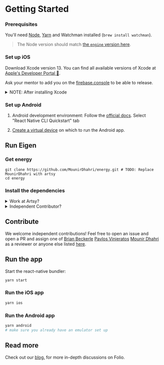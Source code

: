 # Getting Started

### Prerequisites

You'll need [Node](https://nodejs.org/en/), [Yarn](https://yarnpkg.com/en/) and Watchman installed (`brew install watchman`).

> The Node version should match [the `engine` version here](https://github.com/artsy/eigen/blob/main/package.json).

### Set up iOS

Download Xcode version 13. You can find all available versions of Xcode at [Apple's Developer Portal 🔐](http://developer.apple.com/download/more/).

Ask your mentor to add you on the [firebase.console](https://console.firebase.google.com/project/eigen-a7d3b/settings/iam) to be able to release.

<details><summary>NOTE: After installing Xcode</summary>

Check that Command Line Tools version is added in the Locations tab. Xcode>Preferences>Locations:
<img width="375" alt="" src="https://user-images.githubusercontent.com/29984068/123970729-6009cf00-d987-11eb-933a-1603ba4d6ae8.png">

</details>

### Set up Android

1. Android development environment: Follow the [official docs](https://reactnative.dev/docs/environment-setup). Select "React Native CLI Quickstart" tab

1. [Create a virtual device](https://developer.android.com/studio/run/managing-avds) on which to run the Android app.

## Run Eigen

### Get energy

```
git clone https://github.com/MounirDhahri/energy.git # TODO: Replace MounirDhahri with artsy
cd energy
```

### Install the dependencies

<details><summary>Work at Artsy?</summary>

1. Run
  ```
  yarn setup:artsy
  yarn install:all
  yarn install
  pod install
  ```

</details>

<details><summary>Independent Contributor?</summary>
WIP
</details>

## Contribute

We welcome independent contributions! Feel free to open an issue and open a PR and assign one of [Brian Beckerle](https://github.com/brainbicycle) [Pavlos Vinieratos](https://github.com/pvinis) [Mounir Dhahri](https://github.com/MounirDhahri) as a reviewer or anyone else listed [here](https://github.com/artsy/energy#meta).


## Run the app

Start the react-native bundler:

```sh
yarn start
```

### Run the iOS app


```sh
yarn ios
```

### Run the Android app


```sh
yarn android
# make sure you already have an emulator set up
```

## Read more

Check out our [blog.](http://artsy.github.io/blog/categories/energy/) for more in-depth discussions on Folio.
